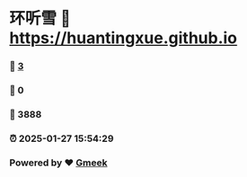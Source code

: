 # 环听雪 :link: https://huantingxue.github.io 
### :page_facing_up: [3](https://huantingxue.github.io/tag.html) 
### :speech_balloon: 0 
### :hibiscus: 3888 
### :alarm_clock: 2025-01-27 15:54:29 
### Powered by :heart: [Gmeek](https://github.com/Meekdai/Gmeek)
